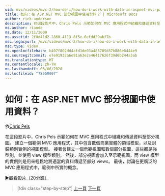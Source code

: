 ```yaml
---
uid: mvc/videos/mvc-2/how-do-i/how-do-i-work-with-data-in-aspnet-mvc-partial-views
title: 如何：在 ASP.NET MVC 部分視圖中使用資料？ | Microsoft Docs
author: rick-anderson
description: 在這段影片中，Chris Pels 示範如何在 MVC 應用程式中組織和傳遞資料至部分視圖。 建立包含 [網域 ...] 的範例 MVC 應用程式
ms.author: riande
ms.date: 12/11/2009
ms.assetid: 2f0d41d2-2860-4113-8f5e-0efdd29abf7b
msc.legacyurl: /mvc/videos/mvc-2/how-do-i/how-do-i-work-with-data-in-aspnet-mvc-partial-views
msc.type: video
ms.openlocfilehash: b407f802dd4afd1de03a485709d87b886e8444e9
ms.sourcegitcommit: e7e91932a6e91a63e2e46417626f39d6b244a3ab
ms.translationtype: MT
ms.contentlocale: zh-TW
ms.lasthandoff: 03/06/2020
ms.locfileid: "78559007"
---
```

# <a name="how-do-i-work-with-data-in-aspnet-mvc-partial-views"></a>如何：在 ASP.NET MVC 部分視圖中使用資料？

依[Chris Pels](https://twitter.com/chrispels)

在這段影片中，Chris Pels 示範如何在 MVC 應用程式中組織和傳遞資料至部分視圖。 建立一個範例 MVC 應用程式，其中包含數個商業實體的領域模型，以及封裝類別實例的視圖模型。 接著會建立一個示範視圖和數個部分視圖，這些都是強型別，並使用 view 模型類別。 然後，部分視圖會加入至示範視圖，而 view 模型的實例則是用來輕鬆地將適當的資料傳遞至部分 views。 最後，討論在更廣泛的 MVC 應用程式中，範例中所實的概念。

[&#9654;觀看影片（20分鐘）](https://channel9.msdn.com/Blogs/ASP-NET-Site-Videos/how-do-i-work-with-data-in-aspnet-mvc-partial-views)

> [!div class="step-by-step"]
> [上一頁](how-do-i-return-json-formatted-data-for-an-ajax-call-in-an-aspnet-mvc-web-application.md)
> [下一頁](how-do-i-implement-view-models-to-manage-data-for-aspnet-mvc-views.md)
